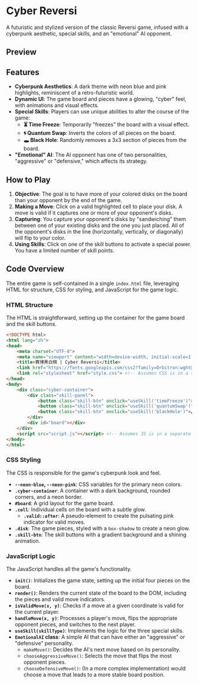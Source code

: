 
# Cyber Reversi

A futuristic and stylized version of the classic Reversi game, infused with a cyberpunk aesthetic, special skills, and an "emotional" AI opponent.

## Preview

 <!-- It's recommended to replace this with an actual screenshot of your game -->

## Features

*   **Cyberpunk Aesthetics**: A dark theme with neon blue and pink highlights, reminiscent of a retro-futuristic world.
*   **Dynamic UI**: The game board and pieces have a glowing, "cyber" feel, with animations and visual effects.
*   **Special Skills**: Players can use unique abilities to alter the course of the game:
    *   **⏳ Time Freeze**: Temporarily "freezes" the board with a visual effect.
    *   **🌀 Quantum Swap**: Inverts the colors of all pieces on the board.
    *   **🕳️ Black Hole**: Randomly removes a 3x3 section of pieces from the board.
*   **"Emotional" AI**: The AI opponent has one of two personalities, "aggressive" or "defensive," which affects its strategy.

## How to Play

1.  **Objective**: The goal is to have more of your colored disks on the board than your opponent by the end of the game.
2.  **Making a Move**: Click on a valid highlighted cell to place your disk. A move is valid if it captures one or more of your opponent's disks.
3.  **Capturing**: You capture your opponent's disks by "sandwiching" them between one of your existing disks and the one you just placed. All of the opponent's disks in the line (horizontally, vertically, or diagonally) will flip to your color.
4.  **Using Skills**: Click on one of the skill buttons to activate a special power. You have a limited number of skill points.

## Code Overview

The entire game is self-contained in a single `index.html` file, leveraging HTML for structure, CSS for styling, and JavaScript for the game logic.

### HTML Structure

The HTML is straightforward, setting up the container for the game board and the skill buttons.

```html
<!DOCTYPE html>
<html lang="zh">
<head>
    <meta charset="UTF-8">
    <meta name="viewport" content="width=device-width, initial-scale=1.0">
    <title>赛博黑白棋 | Cyber Reversi</title>
    <link href="https://fonts.googleapis.com/css2?family=Orbitron:wght@500&display=swap" rel="stylesheet">
    <link rel="stylesheet" href="style.css"> <!-- Assumes CSS is in a separate file -->
</head>
<body>
    <div class="cyber-container">
        <div class="skill-panel">
            <button class="skill-btn" onclick="useSkill('timeFreeze')">⏳时间冻结</button>
            <button class="skill-btn" onclick="useSkill('quantumSwap')">🌀量子交换</button>
            <button class="skill-btn" onclick="useSkill('blackHole')">🕳️黑洞吞噬</button>
        </div>
        <div id="board"></div>
    </div>
    <script src="script.js"></script> <!-- Assumes JS is in a separate file -->
</body>
</html>
```

### CSS Styling

The CSS is responsible for the game's cyberpunk look and feel.

*   **`--neon-blue`, `--neon-pink`**: CSS variables for the primary neon colors.
*   **`.cyber-container`**: A container with a dark background, rounded corners, and a neon border.
*   **`#board`**: A grid layout for the game board.
*   **`.cell`**: Individual cells on the board with a subtle glow.
    *   **`.valid::after`**: A pseudo-element to create the pulsating pink indicator for valid moves.
*   **`.disk`**: The game pieces, styled with a `box-shadow` to create a neon glow.
*   **`.skill-btn`**: The skill buttons with a gradient background and a shining animation.

### JavaScript Logic

The JavaScript handles all the game's functionality.

*   **`init()`**: Initializes the game state, setting up the initial four pieces on the board.
*   **`render()`**: Renders the current state of the board to the DOM, including the pieces and valid move indicators.
*   **`isValidMove(x, y)`**: Checks if a move at a given coordinate is valid for the current player.
*   **`handleMove(x, y)`**: Processes a player's move, flips the appropriate opponent pieces, and switches to the next player.
*   **`useSkill(skillType)`**: Implements the logic for the three special skills.
*   **`EmotionalAI` class**: A simple AI that can have either an "aggressive" or "defensive" personality.
    *   `makeMove()`: Decides the AI's next move based on its personality.
    *   `chooseAggressiveMove()`: Selects the move that flips the most opponent pieces.
    *   `chooseDefensiveMove()`: (In a more complex implementation) would choose a move that leads to a more stable board position.
